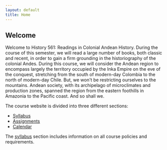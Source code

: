 ```yaml
---
layout: default
title: Home
---
```


## Welcome

Welcome to History 561: Readings in Colonial Andean History. During the course of this semester, we will read a large number of books, both classic and recent, in order to gain a firm grounding in the historiography of the colonial Andes. During this course, we will consider the Andean region to encompass largely the territory occupied by the Inka Empire on the eve of the conquest, stretching from the south of modern-day Colombia to the north of modern-day Chile. But, we won't be restricting ourselves to the mountains. Andean society, with its archipelago of microclimates and production zones, spanned the region from the eastern foothills in Amazonia to the Pacific coast. And so shall we.  

The course website is divided into three different sections:

<div class="maruku_toc">

<ul>
<li><a href="/info/syllabus">Syllabus</a></li>
<li><a href="/info/assignments">Assignments</a></li>
<li><a href="/info/calendar">Calendar</a></li>
</ul>

</div>

The [syllabus](/info/syllabus) section includes information on all course policies and requirements. 

